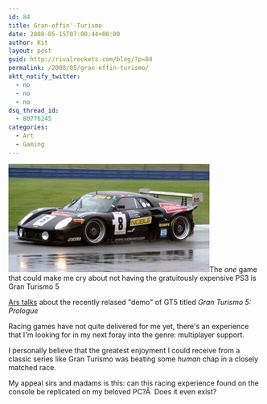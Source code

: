 ```yaml
---
id: 84
title: Gran-effin'-Turismo
date: 2008-05-15T07:00:44+00:00
author: Kit
layout: post
guid: http://rivalrockets.com/blog/?p=84
permalink: /2008/05/gran-effin-turismo/
aktt_notify_twitter:
  - no
  - no
  - no
dsq_thread_id:
  - 80776245
categories:
  - Art
  - Gaming
---
```

<img class="alignleft size-medium wp-image-113" title="race_car" src="/content/2008/05/race_car-400x215.jpg" alt="" width="400" height="215" />The _one_ game that could make me cry about not having the gratuitously expensive PS3 is Gran Turismo 5

[Ars talks](http://arstechnica.com/reviews/games/gt5-prologue-review.ars) about the recently relased "demo" of GT5 titled _Gran Turismo 5: Prologue_

Racing games have not quite delivered for me yet, there's an experience that I'm looking for in my next foray into the genre: multiplayer support.

I personally believe that the greatest enjoyment I could receive from a classic series like Gran Turismo was beating some _human_ chap in a closely matched race.

My appeal sirs and madams is this: can this racing experience found on the console be replicated on my beloved PC?Â  Does it even exist?